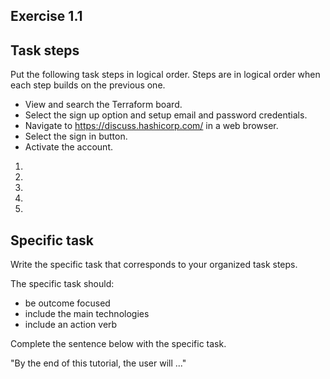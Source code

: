 ## Exercise 1.1 

## Task steps

Put the following task steps in logical order. Steps are in logical order when each step builds on the previous one.  

* View and search the Terraform board.
* Select the sign up option and setup email and password credentials. 
* Navigate to https://discuss.hashicorp.com/ in a web browser. 
* Select the sign in button.  
* Activate the account.

1. 
2. 
3. 
4. 
5. 

## Specific task

Write the specific task that corresponds to your organized task steps.

The specific task should:  
* be outcome focused
* include the main technologies
* include an action verb

Complete the sentence below with the specific task.

"By the end of this tutorial, the user will ..."
